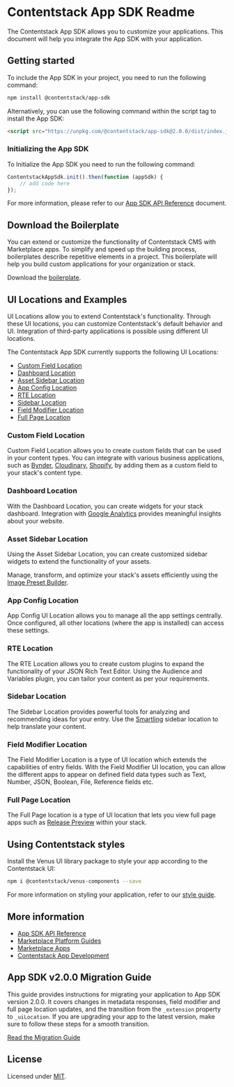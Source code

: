 # Contentstack App SDK Readme

The Contentstack App SDK allows you to customize your applications. This document will help you integrate the App SDK with your application.

## Getting started

To include the App SDK in your project, you need to run the following command:

```sh
npm install @contentstack/app-sdk
```

Alternatively, you can use the following command within the script tag to install the App SDK:

```html
<script src="https://unpkg.com/@contentstack/app-sdk@2.0.0/dist/index.js"></script>
```

### Initializing the App SDK

To Initialize the App SDK you need to run the following command:

```js
ContentstackAppSdk.init().then(function (appSdk) {
    // add code here
});
```

For more information, please refer to our [App SDK API Reference](https://github.com/contentstack/app-sdk-docs#contentstack-app-sdk-api-reference) document.

## Download the Boilerplate

You can extend or customize the functionality of Contentstack CMS with Marketplace apps. To simplify and speed up the building process, boilerplates describe repetitive elements in a project. This boilerplate will help you build custom applications for your organization or stack.

Download the [boilerplate](https://github.com/contentstack/marketplace-app-boilerplate/archive/refs/heads/master.zip).

## UI Locations and Examples

UI Locations allow you to extend Contentstack's functionality. Through these UI locations, you can customize Contentstack's default behavior and UI. Integration of third-party applications is possible using different UI locations.

The Contentstack App SDK currently supports the following UI Locations:

-   [Custom Field Location](https://www.contentstack.com/docs/developers/developer-hub/custom-field-location)
-   [Dashboard Location](https://www.contentstack.com/docs/developers/developer-hub/dashboard-location)
-   [Asset Sidebar Location](https://www.contentstack.com/docs/developers/developer-hub/asset-sidebar-location)
-   [App Config Location](https://www.contentstack.com/docs/developers/developer-hub/app-config-location)
-   [RTE Location](https://www.contentstack.com/docs/developers/developer-hub/rte-location)
-   [Sidebar Location](https://www.contentstack.com/docs/developers/developer-hub/sidebar-location)
-   [Field Modifier Location](https://www.contentstack.com/docs/developers/developer-hub/field-modifier-location/)
-   [Full Page Location](https://www.contentstack.com/docs/developers/developer-hub/full-page-location)

### Custom Field Location

Custom Field Location allows you to create custom fields that can be used in your content types. You can integrate with various business applications, such as [Bynder](https://www.contentstack.com/docs/developers/marketplace-apps/bynder), [Cloudinary](https://www.contentstack.com/docs/developers/marketplace-apps/cloudinary), [Shopify](https://www.contentstack.com/docs/developers/marketplace-apps/shopify), by adding them as a custom field to your stack's content type.

### Dashboard Location

With the Dashboard Location, you can create widgets for your stack dashboard. Integration with [Google Analytics](https://www.contentstack.com/docs/developers/marketplace-apps/google-analytics/) provides meaningful insights about your website.

### Asset Sidebar Location

Using the Asset Sidebar Location, you can create customized sidebar widgets to extend the functionality of your assets.

Manage, transform, and optimize your stack's assets efficiently using the [Image Preset Builder](https://www.contentstack.com/docs/developers/marketplace-apps/image-preset-builder).

### App Config Location

App Config UI Location allows you to manage all the app settings centrally. Once configured, all other locations (where the app is installed) can access these settings.

### RTE Location

The RTE Location allows you to create custom plugins to expand the functionality of your JSON Rich Text Editor. Using the Audience and Variables plugin, you can tailor your content as per your requirements.

### Sidebar Location

The Sidebar Location provides powerful tools for analyzing and recommending ideas for your entry. Use the [Smartling](https://help.smartling.com/hc/en-us/articles/4865477629083) sidebar location to help translate your content.

### Field Modifier Location

The Field Modifier Location is a type of UI location which extends the capabilities of entry fields. With the Field Modifier UI location, you can allow the different apps to appear on defined field data types such as Text, Number, JSON, Boolean, File, Reference fields etc.

### Full Page Location

The Full Page location is a type of UI location that lets you view full page apps such as [Release Preview](https://www.contentstack.com/docs/developers/marketplace-apps/release-preview) within your stack.

## Using Contentstack styles

Install the Venus UI library package to style your app according to the Contentstack UI:

```sh
npm i @contentstack/venus-components --save
```

For more information on styling your application, refer to our [style guide](https://www.contentstack.com/docs/developers/venus-component-library/).

## More information

-   [App SDK API Reference](https://github.com/contentstack/app-sdk-docs#readme)
-   [Marketplace Platform Guides](https://www.contentstack.com/docs/developers/marketplace-platform-guides/)
-   [Marketplace Apps](https://www.contentstack.com/docs/developers/marketplace-apps/)
-   [Contentstack App Development](https://www.contentstack.com/docs/developers/developer-hub/)

## App SDK v2.0.0 Migration Guide

This guide provides instructions for migrating your application to App SDK version 2.0.0. It covers changes in metadata responses, field modifier and full page location updates, and the transition from the `_extension` property to `_uiLocation`. If you are upgrading your app to the latest version, make sure to follow these steps for a smooth transition.

[Read the Migration Guide](./docs/app-sdk-v2-migration.md)

## License

Licensed under [MIT](https://opensource.org/licenses/MIT).
